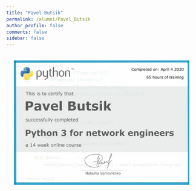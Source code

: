 ```yaml
---
title: "Pavel Butsik"
permalink: /alumni/Pavel_Butsik
author_profile: false
comments: false
sidebar: false
---
```


<div style="padding: 20px;">
  <img src="https://raw.githubusercontent.com/pyneng/pyneng.github.io/master/alumni/Pavel_Butsik.png" alt="Python for network engineers">
</div>

